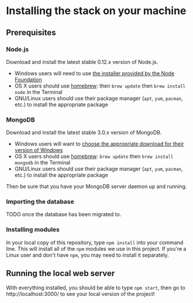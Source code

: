 # Installing the stack on your machine

## Prerequisites

### Node.js

Download and install the latest stable 0.12.x version of Node.js.
- Windows users will need to use [the installer provided by the Node Foundation](https://nodejs.org/download/)
- OS X users should use [homebrew](http://brew.sh/): then `brew update` then `brew install node` in the Terminal
- GNU/Linux users should use their package manager (`apt`, `yum`, `pacman`, etc.) to install the appropriate package

### MongoDB

Download and install the latest stable 3.0.x version of MongoDB.
- Windows users will want to [choose the appropriate download for their version of Windows](https://www.mongodb.org/downloads)
- OS X users should use [homebrew](http://brew.sh/): `brew update` then `brew install mongodb` in the Terminal
- GNU/Linux users should use their package manager (`apt`, `yum`, `pacman`, etc.) to install the appropriate package

Then be sure that you have your MongoDB server daemon up and running.

### Importing the database

TODO once the database has been migrated to.

### Installing modules

In your local copy of this repository, type `npm install` into your command line. This will install all of the `npm` modules we use in this project. If you're a Linux user and don't have `npm`, you may need to install it separately.


## Running the local web server

With everything installed, you should be able to type `npm start`, then go to http://localhost:3000/ to see your local version of the project!
